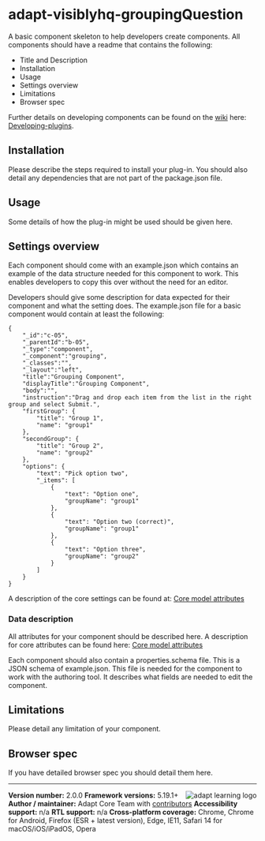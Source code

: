 # adapt-visiblyhq-groupingQuestion


A basic component skeleton to help developers create components. All components should have a readme that contains the following:

* Title and Description
* Installation
* Usage
* Settings overview
* Limitations
* Browser spec

Further details on developing components can be found on the [wiki](https://github.com/adaptlearning/adapt_framework/wiki) here: [Developing-plugins](https://github.com/adaptlearning/adapt_framework/wiki/Developers-guide:-components).

## Installation

Please describe the steps required to install your plug-in. You should also detail any dependencies that are not part of the package.json file.


## Usage

Some details of how the plug-in might be used should be given here.


## Settings overview

Each component should come with an example.json which contains an example of the data structure needed for this component to work. This enables developers to copy this over without the need for an editor.

Developers should give some description for data expected for their component and what the setting does. The example.json file for a basic component would contain at least the following:

```
{
    "_id":"c-05",
    "_parentId":"b-05",
    "_type":"component",
    "_component":"grouping",
    "_classes":"",
    "_layout":"left",
    "title":"Grouping Component",
    "displayTitle":"Grouping Component",
    "body":"",
    "instruction":"Drag and drop each item from the list in the right group and select Submit.",
    "firstGroup": {
        "title": "Group 1",
        "name": "group1"
    },
    "secondGroup": {
        "title": "Group 2",
        "name": "group2"
    },
    "options": {
        "text": "Pick option two",
        "_items": [
            {
                "text": "Option one",
                "groupName": "group1"
            },
            {
                "text": "Option two (correct)",
                "groupName": "group1"
            },
            {
                "text": "Option three",
                "groupName": "group2"
            }
        ]
    }
}
```
A description of the core settings can be found at: [Core model attributes](https://github.com/adaptlearning/adapt_framework/wiki/Core-model-attributes)


### Data description

All attributes for your component should be described here. A description for core attributes can be found here: [Core model attributes](https://github.com/adaptlearning/adapt_framework/wiki/Core-model-attributes)


Each component should also contain a properties.schema file. This is a JSON schema of example.json. This file is needed for the component to work with the authoring tool. It describes what fields are needed to edit the component.

## Limitations

Please detail any limitation of your component.

## Browser spec

If you have detailed browser spec you should detail them here.

----------------------------
**Version number:**  2.0.0   <a href="https://community.adaptlearning.org/" target="_blank"><img src="https://github.com/adaptlearning/documentation/blob/master/04_wiki_assets/plug-ins/images/adapt-logo-mrgn-lft.jpg" alt="adapt learning logo" align="right"></a>
**Framework versions:** 5.19.1+
**Author / maintainer:** Adapt Core Team with [contributors](https://github.com/adaptlearning/adapt-contrib-spoor/graphs/contributors)
**Accessibility support:** n/a
**RTL support:** n/a
**Cross-platform coverage:** Chrome, Chrome for Android, Firefox (ESR + latest version), Edge, IE11, Safari 14 for macOS/iOS/iPadOS, Opera

